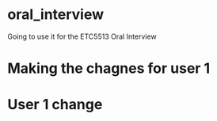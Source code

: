# oral_interview
Going to use it for the ETC5513 Oral Interview
# Making the chagnes for user 1 
# User 1 change 